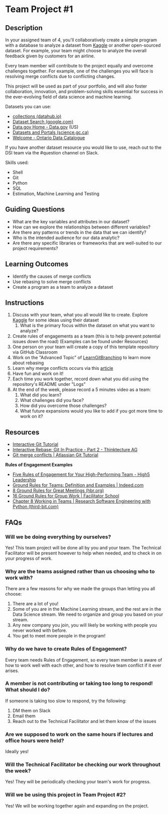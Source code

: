 # Team Project #1

## Description

In your assigned team of 4, you'll collaboratively create a simple program with a database to analyze a dataset from [Kaggle](https://www.kaggle.com/datasets) or another open-sourced dataset. For example, your team might choose to analyze the overall feedback given by customers for an airline.

Every team member will contribute to the project equally and overcome challenges together. For example, one of the challenges you will face is resolving merge conflicts due to conflicting changes.

This project will be used as part of your portfolio, and will also foster collaboration, innovation, and problem-solving skills essential for success in the ever-evolving field of data science and machine learning.

Datasets you can use:

* [collections (datahub.io)](https://datahub.io/collections)
* [Dataset Search (google.com)](https://datasetsearch.research.google.com/)
* [Data.gov Home - Data.gov](https://data.gov/) (US)
* [Datasets and Portals (science.gc.ca)](https://science.gc.ca/site/science/en/open-science/datasets-and-portals)
* [Welcome - Ontario Data Catalogue](https://data.ontario.ca/)

If you have another dataset resource you would like to use, reach out to the DSI team via the #question channel on Slack.

Skills used:

* Shell
* Git
* Python
* SQL
* Estimation, Machine Learning and Testing

## Guiding Questions

* What are the key variables and attributes in our dataset?
* How can we explore the relationships between different variables?
* Are there any patterns or trends in the data that we can identify?
* Who is the intended audience for our data analytic?
* Are there any specific libraries or frameworks that are well-suited to our project requirements?

## Learning Outcomes

* Identify the causes of merge conflicts
* Use rebasing to solve merge conflicts
* Create a program as a team to analyze a dataset

## Instructions

1. Discuss with your team, what you all would like to create. Explore [Kaggle](https://www.kaggle.com/datasets) for some ideas using their dataset
    1. What is the primary focus within the dataset on what you want to analyze?
2. Create rules of engagements as a team (this is to help prevent potential issues down the road) (Examples can be found under Resources)
3. One person on your team will create a copy of this template repository via GitHub Classroom
4. Work on the "Advanced Topic" of [LearnGitBranching](https://learngitbranching.js.org/) to learn more about rebasing
5. Learn why merge conflicts occurs via this [article](https://www.atlassian.com/git/tutorials/using-branches/merge-conflicts#:~:text=Understanding%20merge%20conflicts,automatically%20determine%20what%20is%20correct.)
6. Have fun and work on it!
7. Each time you work together, record down what you did using the repository's README under "Logs"
8. At the end of the week, please record a 5 minutes video as a team:
    1. What did you learn?
    2. What challenges did you face?
    3. How did you overcome those challenges?
    4. What future expansions would you like to add if you got more time to work on it?

## Resources

* [Interactive Git Tutorial](https://learngitbranching.js.org/)
* [Interactive Rebase: Git In Practice - Part 2 - Thinktecture AG](https://www.thinktecture.com/en/tools/git-interactive-rebase/)
* [Git merge conflicts | Atlassian Git Tutorial](https://www.atlassian.com/git/tutorials/using-branches/merge-conflicts#:~:text=Understanding%20merge%20conflicts,automatically%20determine%20what%20is%20correct.)

**Rules of Engagement Examples**

* [Five Rules of Engagement for Your High-Performing Team - High5 Leadership](https://high5leadership.com/five-rules-of-engagement-for-your-high-performing-team/)
* [Ground Rules for Teams: Definition and Examples | Indeed.com](https://www.indeed.com/career-advice/career-development/ground-rules-for-teams)
* [8 Ground Rules for Great Meetings (hbr.org)](https://hbr.org/2016/06/8-ground-rules-for-great-meetings)
* [16 Ground Rules for Group Work | Facilitator School](https://www.facilitator.school/ground-rules/ground-rules-for-group-work)
* [Chapter 8 Working in Teams | Research Software Engineering with Python (third-bit.com)](https://third-bit.com/py-rse/teams.html#teams-coc)

## FAQs

### Will we be doing everything by ourselves?

Yes! This team project will be done all by you and your team. The Technical Facilitator will be present however to help when needed, and to check in on your progress of work.

### Why are the teams assigned rather than us choosing who to work with?

There are a few reasons for why we made the groups than letting you all choose:

1. There are a lot of you!
2. Some of you are in the Machine Learning stream, and the rest are in the Data Science stream. We need to organize and group you based on your stream.
3. Any new company you join, you will likely be working with people you never worked with before.
4. You get to meet more people in the program!

### Why do we have to create Rules of Engagement?

Every team needs Rules of Engagement, so every team member is aware of how to work well with each other, and how to resolve team conflict if it ever arises.

### A member is not contributing or taking too long to respond! What should I do?

If someone is taking too slow to respond, try the following:

1. DM them on Slack
2. Email them
3. Reach out to the Technical Facilitator and let them know of the issues

### Are we supposed to work on the same hours if lectures and office hours were held?

Ideally yes!

### Will the Technical Facilitator be checking our work throughout the week?

Yes! They will be periodically checking your team's work for progress.

### Will we be using this project in Team Project #2?

Yes! We will be working together again and expanding on the project.
